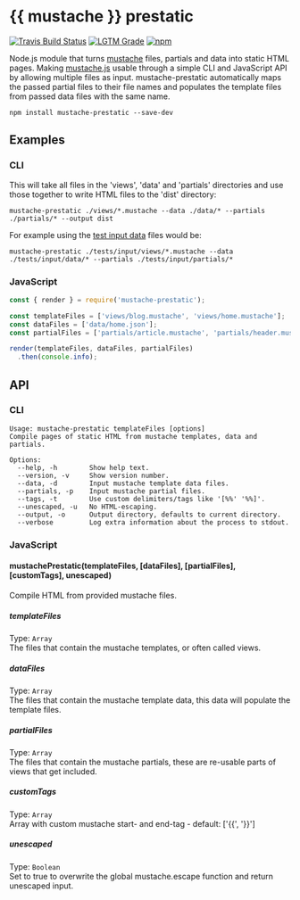 # {{ mustache }} prestatic
[![Travis Build Status][travis-badge]][travis]
[![LGTM Grade][lgtm-badge]][lgtm]
[![npm][npm-badge]][npm]

Node.js module that turns [mustache] files, partials and data into static HTML pages. Making [mustache.js] usable through a simple CLI and JavaScript API by allowing multiple files as input. mustache-prestatic automatically maps the passed partial files to their file names and populates the template files from passed data files with the same name.

`npm install mustache-prestatic --save-dev`

## Examples

### CLI
This will take all files in the 'views', 'data' and 'partials' directories and use those together to write HTML files to the 'dist' directory:
```shell
mustache-prestatic ./views/*.mustache --data ./data/* --partials ./partials/* --output dist
```

For example using the [test input data](/tests/input) files would be:
```shell
mustache-prestatic ./tests/input/views/*.mustache --data ./tests/input/data/* --partials ./tests/input/partials/*
```

### JavaScript
```js
const { render } = require('mustache-prestatic');

const templateFiles = ['views/blog.mustache', 'views/home.mustache'];
const dataFiles = ['data/home.json'];
const partialFiles = ['partials/article.mustache', 'partials/header.mustache'];

render(templateFiles, dataFiles, partialFiles)
  .then(console.info);
```

## API

### CLI
```
Usage: mustache-prestatic templateFiles [options]
Compile pages of static HTML from mustache templates, data and partials.

Options:
  --help, -h        Show help text.
  --version, -v     Show version number.
  --data, -d        Input mustache template data files.
  --partials, -p    Input mustache partial files.
  --tags, -t        Use custom delimiters/tags like '[%%' '%%]'.
  --unescaped, -u   No HTML-escaping.
  --output, -o      Output directory, defaults to current directory.
  --verbose         Log extra information about the process to stdout.
```

### JavaScript
#### mustachePrestatic(templateFiles, [dataFiles], [partialFiles], [customTags], unescaped)
Compile HTML from provided mustache files.

##### templateFiles
Type: `Array`  
The files that contain the mustache templates, or often called views.

##### dataFiles
Type: `Array`  
The files that contain the mustache template data, this data will populate the template files.

##### partialFiles
Type: `Array`  
The files that contain the mustache partials, these are re-usable parts of views that get included.

##### customTags
Type: `Array`  
Array with custom mustache start- and end-tag - default: ['{{', '}}']

##### unescaped
Type: `Boolean`  
Set to true to overwrite the global mustache.escape function and return unescaped input.

[mustache]: https://mustache.github.io/
[mustache.js]: https://github.com/janl/mustache.js

[travis]: https://travis-ci.com/Siilwyn/mustache-prestatic
[travis-badge]: https://api.travis-ci.com/Siilwyn/mustache-prestatic.svg
[lgtm]: https://lgtm.com/projects/g/Siilwyn/mustache-prestatic/
[lgtm-badge]: https://tiny-shields.voorhoede.workers.dev/service/lgtm/grade/javascript/g/Siilwyn/mustache-prestatic
[npm]: https://www.npmjs.com/package/mustache-prestatic
[npm-badge]: https://tiny-shields.voorhoede.workers.dev/service/npm/mustache-prestatic
